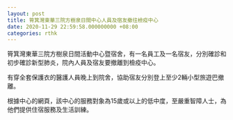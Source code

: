 ```yaml
---
layout: post
title: 筲箕灣東華三院方樹泉日間中心人員及宿友撤往檢疫中心
date: 2020-11-29 22:59:58.000000000 +08:00
categories: rthk
---
```


筲箕灣東華三院方樹泉日間活動中心暨宿舍，有一名員工及一名宿友，分別確診和初步確診新型肺炎，院內人員及宿友要撤離到檢疫中心。

有穿全套保護衣的醫護人員晚上到院舍，協助宿友分別登上至少2輛小型旅遊巴撤離。

根據中心的網頁，該中心的服務對象為15歲或以上的低中度，至嚴重智障人士，為他們提供住宿服務及生活訓練。
